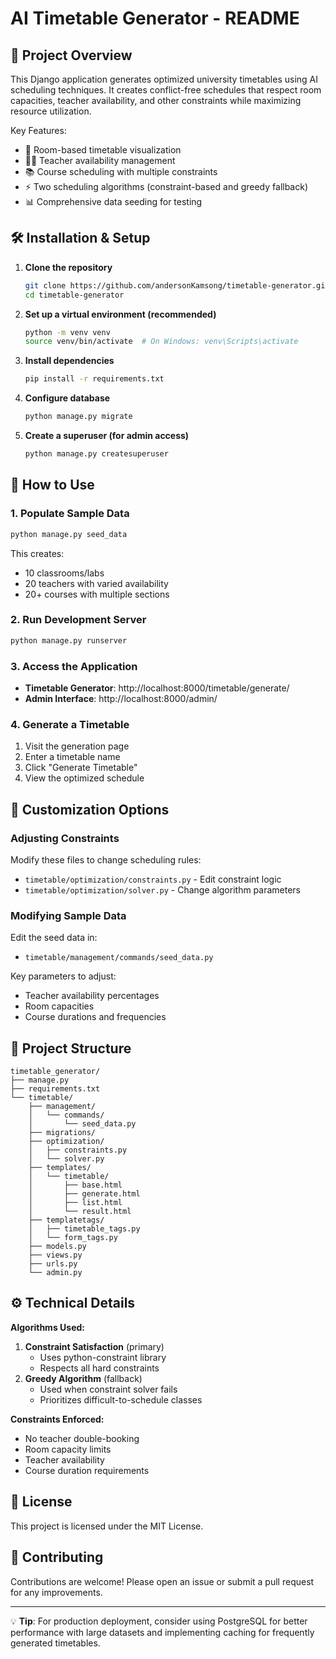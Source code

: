 # AI Timetable Generator - README

## 📌 Project Overview

This Django application generates optimized university timetables using AI scheduling techniques. It creates conflict-free schedules that respect room capacities, teacher availability, and other constraints while maximizing resource utilization.

Key Features:
- 🏫 Room-based timetable visualization
- 👩🏫 Teacher availability management
- 📚 Course scheduling with multiple constraints
- ⚡ Two scheduling algorithms (constraint-based and greedy fallback)
- 📊 Comprehensive data seeding for testing

## 🛠️ Installation & Setup

1. **Clone the repository**
   ```bash
   git clone https://github.com/andersonKamsong/timetable-generator.git
   cd timetable-generator
   ```

2. **Set up a virtual environment (recommended)**
   ```bash
   python -m venv venv
   source venv/bin/activate  # On Windows: venv\Scripts\activate
   ```

3. **Install dependencies**
   ```bash
   pip install -r requirements.txt
   ```

4. **Configure database**
   ```bash
   python manage.py migrate
   ```

5. **Create a superuser (for admin access)**
   ```bash
   python manage.py createsuperuser
   ```

## 🚀 How to Use

### 1. Populate Sample Data
```bash
python manage.py seed_data
```
This creates:
- 10 classrooms/labs
- 20 teachers with varied availability
- 20+ courses with multiple sections

### 2. Run Development Server
```bash
python manage.py runserver
```

### 3. Access the Application
- **Timetable Generator**: http://localhost:8000/timetable/generate/
- **Admin Interface**: http://localhost:8000/admin/

### 4. Generate a Timetable
1. Visit the generation page
2. Enter a timetable name
3. Click "Generate Timetable"
4. View the optimized schedule

## 🔧 Customization Options

### Adjusting Constraints
Modify these files to change scheduling rules:
- `timetable/optimization/constraints.py` - Edit constraint logic
- `timetable/optimization/solver.py` - Change algorithm parameters

### Modifying Sample Data
Edit the seed data in:
- `timetable/management/commands/seed_data.py`

Key parameters to adjust:
- Teacher availability percentages
- Room capacities
- Course durations and frequencies

## 📂 Project Structure

```
timetable_generator/
├── manage.py
├── requirements.txt
└── timetable/
    ├── management/
    │   └── commands/
    │       └── seed_data.py
    ├── migrations/
    ├── optimization/
    │   ├── constraints.py
    │   └── solver.py
    ├── templates/
    │   └── timetable/
    │       ├── base.html
    │       ├── generate.html
    │       ├── list.html
    │       └── result.html
    ├── templatetags/
    │   ├── timetable_tags.py
    │   └── form_tags.py
    ├── models.py
    ├── views.py
    ├── urls.py
    └── admin.py
```

## ⚙️ Technical Details

**Algorithms Used:**
1. **Constraint Satisfaction** (primary)
   - Uses python-constraint library
   - Respects all hard constraints
2. **Greedy Algorithm** (fallback)
   - Used when constraint solver fails
   - Prioritizes difficult-to-schedule classes

**Constraints Enforced:**
- No teacher double-booking
- Room capacity limits
- Teacher availability
- Course duration requirements

## 📝 License

This project is licensed under the MIT License.

## 🤝 Contributing

Contributions are welcome! Please open an issue or submit a pull request for any improvements.

---

💡 **Tip**: For production deployment, consider using PostgreSQL for better performance with large datasets and implementing caching for frequently generated timetables.
